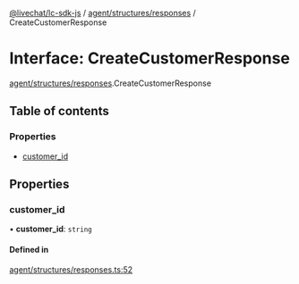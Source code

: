 [@livechat/lc-sdk-js](../README.md) / [agent/structures/responses](../modules/agent_structures_responses.md) / CreateCustomerResponse

# Interface: CreateCustomerResponse

[agent/structures/responses](../modules/agent_structures_responses.md).CreateCustomerResponse

## Table of contents

### Properties

- [customer\_id](agent_structures_responses.CreateCustomerResponse.md#customer_id)

## Properties

### customer\_id

• **customer\_id**: `string`

#### Defined in

[agent/structures/responses.ts:52](https://github.com/livechat/lc-sdk-js/blob/5f5afdd/src/agent/structures/responses.ts#L52)
